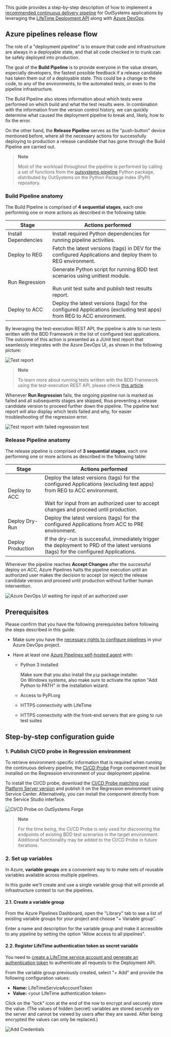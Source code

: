 This guide provides a step-by-step description of how to implement a [recommended continuous delivery pipeline](https://success.outsystems.com/Documentation/Development_FAQs/How_to_build_an_OutSystems_continuous_delivery_pipeline) for OutSystems applications by leveraging the [LifeTime Deployment API](https://success.outsystems.com/Documentation/11/Reference/OutSystems_APIs/LifeTime_Deployment_API_v2) along with [Azure DevOps](https://azure.microsoft.com/en-us/services/devops/).

## Azure pipelines release flow

The role of a "deployment pipeline" is to ensure that code and infrastructure are always in a deployable state, and that all code checked in to trunk can be safely deployed into production.

The goal of the **Build Pipeline** is to provide everyone in the value stream, especially developers, the fastest possible feedback if a release candidate has taken them out of a deployable state. This could be a change to the code, to any of the environments, to the automated tests, or even to the pipeline infrastructure.

The Build Pipeline also stores information about which tests were performed on which build and what the test results were. In combination with the information from the version control history, we can quickly determine what caused the deployment pipeline to break and, likely, how to fix the error.

On the other hand, the **Release Pipeline** serves as the "push-button" device mentioned before, where all the necessary actions for successfully deploying to production a release candidate that has gone through the Build Pipeline are carried out.

> **Note**
>
> Most of the workload throughout the pipeline is performed by calling a set of functions from the [outsystems-pipeline](https://pypi.org/project/outsystems-pipeline/) Python package, distributed by OutSystems on the Python Package Index (PyPI) repository.

### Build Pipeline anatomy

The Build Pipeline is comprised of **4 sequential stages**, each one performing one or more actions as described in the following table:

| Stage | Actions performed |
|-------|-------------------|
| Install Dependencies | Install required Python dependencies for running pipeline activities. |
| Deploy to REG | Fetch the latest versions (tags) in DEV for the configured Applications and deploy them to REG environment. |
| Run Regression | Generate Python script for running BDD test scenarios using unittest module.<br/><br/>Run unit test suite and publish test results report. |
| Deploy to ACC | Deploy the latest versions (tags) for the configured Applications (excluding test apps) from REG to ACC environment. |

By leveraging the test-execution REST API, the pipeline is able to run tests written with the BDD Framework in the list of configured test applications. The outcome of this action is presented as a JUnit test report that seamlessly integrates with the Azure DevOps UI, as shown in the following picture:

![Test report](images/azure-test-report-success.png)

> **Note**
>
> To learn more about running tests written with the BDD Framework using the test-execution REST API, please check [this article](https://www.outsystems.com/blog/posts/automate-bddframework-testing/).

Whenever **Run Regression** fails, the ongoing pipeline run is marked as failed and all subsequents stages are skipped, thus preventing a release candidate version to proceed further down the pipeline. The pipeline test report will also display which tests failed and why, for easier troubleshooting of the regression error. 

![Test report with failed regression test](images/azure-test-report-fail.png)

### Release Pipeline anatomy

The release pipeline is comprised of **3 sequential stages**, each one performing one or more actions as described in the following table:

| Stage | Actions performed |
|-------|-------------------|
| Deploy to ACC | Deploy the latest versions (tags) for the configured Applications (excluding test apps) from REG to ACC environment.<br/><br/>Wait for input from an authorized user to accept changes and proceed until production. |
| Deploy Dry-Run | Deploy the latest versions (tags) for the configured Applications from ACC to PRE environment. |
| Deploy Production | If the dry-run is successful, immediately trigger the deployment to PRD of the latest versions (tags) for the configured Applications. |

Whenever the pipeline reaches **Accept Changes** after the successful deploy on ACC, Azure Pipelines halts the pipeline execution until an authorized user makes the decision to accept (or reject) the release candidate version and proceed until production without further human intervention.

![Azure DevOps UI waiting for input of an authorized user](images/azure-approval-input.png)

## Prerequisites

Please confirm that you have the following prerequisites before following the steps described in this guide:

* Make sure you have the [necessary rights to configure pipelines](https://docs.microsoft.com/en-us/azure/devops/pipelines/policies/set-permissions?view=azure-devops) in your Azure DevOps project.

* Have at least one [Azure Pipelines self-hosted agent](https://docs.microsoft.com/en-us/azure/devops/pipelines/agents/agents?view=azure-devops#install) with:
  * Python 3 installed

    Make sure that you also install the `pip` package installer.<br/>
    On Windows systems, also make sure to activate the option "Add Python to PATH" in the installation wizard.

  * Access to PyPI.org

  * HTTPS connectivity with LifeTime

  * HTTPS connectivity with the front-end servers that are going to run test suites

## Step-by-step configuration guide

### 1. Publish CI/CD probe in Regression environment

To retrieve environment-specific information that is required when running the continuous delivery pipeline, the [CI/CD Probe](https://www.outsystems.com/forge/component-overview/6528/ci-cd-probe) Forge component must be installed on the Regression environment of your deployment pipeline.

To install the CI/CD probe, download the [CI/CD Probe matching your Platform Server version](https://www.outsystems.com/forge/component-versions/6528) and publish it on the Regression environment using Service Center. Alternatively, you can install the component directly from the Service Studio interface.

![CI/CD Probe on OutSystems Forge](images/forge-cicd-probe.png)

> **Note**
>
> For the time being, the CI/CD Probe is only used for discovering the endpoints of existing BDD test scenarios in the target environment. Additional functionality may be added to the CI/CD Probe in future iterations.

### 2. Set up variables

In Azure, **variable groups** are a convenient way to to make sets of reusable variables available across multiple pipelines.

In this guide we'll create and use a single variable group that will provide all infrastructure context to run the pipelines.

#### 2.1. Create a variable group

From the Azure Pipelines Dashboard, open the "Library" tab to see a list of existing variable groups for your project and choose "+ Variable group".

Enter a name and description for the variable group and make it accessible to any pipeline by setting the option "Allow access to all pipelines".

#### 2.2. Register LifeTime authentication token as secret variable

You need to [create a LifeTime service account and generate an authentication token](https://success.outsystems.com/Documentation/11/Reference/OutSystems_APIs/LifeTime_Deployment_API_v2/REST_API_Authentication) to authenticate all requests to the Deployment API.

From the variable group previously created, select "+ Add" and provide the following configuration values:

* **Name:** LifeTimeServiceAccountToken
* **Value:** &lt;your LifeTime authentication token&gt;

Click on the "lock" icon at the end of the row to encrypt and securely store the value. (The values of hidden (secret) variables are stored securely on the server and cannot be viewed by users after they are saved. After being encrypted the values can only be replaced.)

![Add Credentials](images/azure-add-credentials.png)
